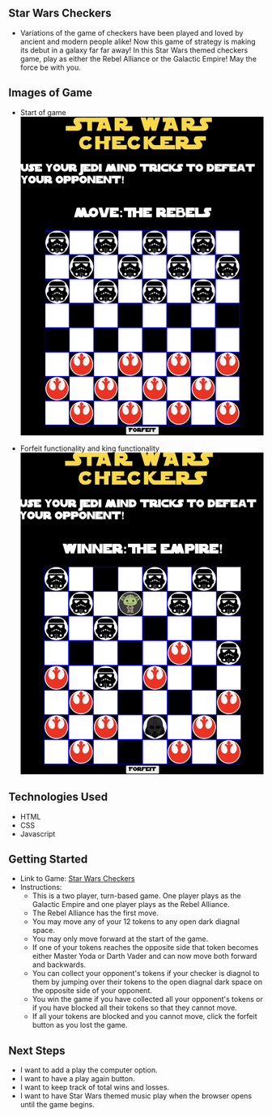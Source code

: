 ## Star Wars Checkers
- Variations of the game of checkers have been played and loved by ancient and modern people alike! Now this game of strategy is making its debut in a galaxy far far away! In this Star Wars themed checkers game, play as either the Rebel Alliance or the Galactic Empire! May the force be with you.

## Images of Game
- Start of game
![Alt text](images/screenshot.png)

- Forfeit functionality and king functionality
![Alt text](images/screenshot2.png)

## Technologies Used
- HTML
- CSS
- Javascript 

## Getting Started
- Link to Game:
[Star Wars Checkers](https://jgallagher13.github.io/checkers/) 
- Instructions: 
    - This is a two player, turn-based game. One player plays as the Galactic Empire and one player plays as the Rebel Alliance.
    - The Rebel Alliance has the first move.
    - You may move any of your 12 tokens to any open dark diagnal space. 
    - You may only move forward at the start of the game. 
    - If one of your tokens reaches the opposite side that token becomes either Master Yoda or Darth Vader and can now move both forward and backwards.
    - You can collect your opponent's tokens if your checker is diagnol to them by jumping over their tokens to the open diagnal dark space on the opposite side of your opponent.
    - You win the game if you have collected all your opponent's tokens or if you have blocked all their tokens so that they cannot move. 
    - If all your tokens are blocked and you cannot move, click the forfeit button as you lost the game. 

## Next Steps
- I want to add a play the computer option.
- I want to have a play again button.
- I want to keep track of total wins and losses.
- I want to have Star Wars themed music play when the browser opens until the game begins.

